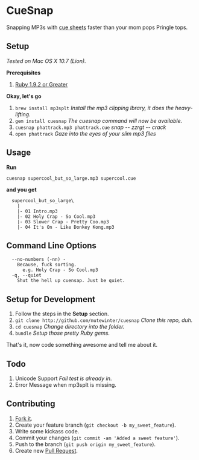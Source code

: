 # CueSnap

Snapping MP3s with [cue sheets](1) faster than your mom pops Pringle tops.

[1]: http://en.wikipedia.org/wiki/Cue_sheet_(computing)

## Setup

_Tested on Mac OS X 10.7 (Lion)._

**Prerequisites**
 1. [Ruby 1.9.2 or Greater](https://rvm.io/)

**Okay, let's go**

 1. `brew install mp3splt` _Install the mp3 clipping lbrary, it does the heavy-lifting._
 1. `gem install cuesnap` _The cuesnap command will now be available._
 1. `cuesnap phattrack.mp3 phattrack.cue` _*snap -- zzrgt -- crack*_
 1. `open phattrack` _Gaze into the eyes of your slim mp3 files_

## Usage

**Run**

`cuesnap supercool_but_so_large.mp3 supercool.cue`

**and you get**

```
  supercool_but_so_large\
    |
    |- 01 Intro.mp3
    |- 02 Holy Crap - So Cool.mp3
    |- 03 Slower Crap - Pretty Coo.mp3
    |- 04 It's On - Like Donkey Kong.mp3
```

## Command Line Options

```
  --no-numbers (-nn) -
    Because, fuck sorting.
      e.g. Holy Crap - So Cool.mp3
  -q, --quiet
    Shut the hell up cuensap. Just be quiet.
```

## Setup for Development

 1. Follow the steps in the **Setup** section.
 1. `git clone http://github.com/mutewinter/cuesnap` _Clone this repo, duh._
 1. `cd cuesnap` _Change directory into the folder._
 1. `bundle` _Setup those pretty Ruby gems._

 That's it, now code something awesome and tell me about it.

## Todo

 1. Unicode Support _Fail test is already in_.
 2. Error Message when mp3splt is missing.

## Contributing

1. [Fork it](https://github.com/mutewinter/cuesnap/fork_select).
2. Create your feature branch (`git checkout -b my_sweet_feature`).
3. Write some kickass code.
3. Commit your changes (`git commit -am 'Added a sweet feature'`).
4. Push to the branch (`git push origin my_sweet_feature`).
5. Create new [Pull Request](https://github.com/mutewinter/cuesnap/pulls).
